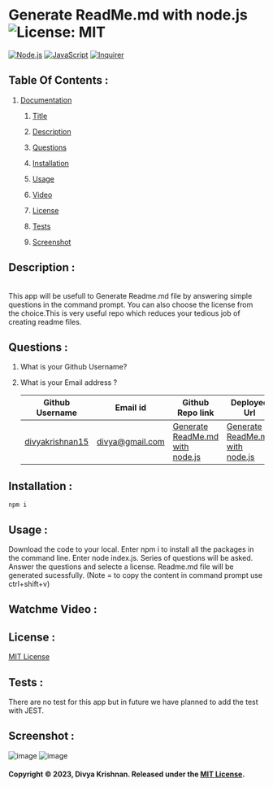 # Generate ReadMe.md with node.js ![License: MIT](https://img.shields.io/badge/License-MIT-yellow.svg) 
 [![Node.js](https://img.shields.io/badge/Node.js-43853D?style=for-the-badge&logo=node.js&logoColor=white)](https://nodejs.org/) 
 [![JavaScript](https://img.shields.io/badge/JavaScript-F7DF1E?style=for-the-badge&logo=javascript&logoColor=black)](https://developer.mozilla.org/en-US/docs/Web/JavaScript) 
 [![Inquirer](https://img.shields.io/badge/Inquirer-0d0d0d?style=for-the-badge&logo=inquirer&logoColor=white)](https://www.npmjs.com/package/inquirer)
 ## Table Of Contents : 
 1.  [Documentation](#documentation) 

        1.  [Title](#Title) 

        2.  [Description](#Description) 

        3.  [Questions](#Questions) 

        4.  [Installation](#Installation) 

        5.  [Usage](#Usage) 

        6.  [Video](#Video) 

        7.  [License](#License) 

        8. [Tests](#Tests) 

        9. [Screenshot](#screenshot) 
 
 ## Description :  
 <a name="Description"></a>  
 This app will be usefull to Generate Readme.md file by answering simple questions in the command prompt. You can also choose the license from the choice.This is very useful repo which reduces your tedious job of creating readme files. 
 ## Questions :  
 <a name="Questions"></a> 
 1. What is your Github Username? 
 2. What is your Email address ? 
 
    | Github Username  | **Email id** | **Github Repo link** | **Deployed Url** |
    | --- | --- | --- | --- |
    | [divyakrishnan15](https://github.com/divyakrishnan15) | divya@gmail.com | [Generate ReadMe.md with node.js](https://github.com/divyakrishnan15/create_readme_nodejs/) | [Generate ReadMe.md with node.js](https://divyakrishnan15.github.io/create_readme_nodejs//) 
 ## Installation :  
 <a name="Installation"></a> 
```shell 
npm i
 ```
 ## Usage :  
 <a name="Usage"></a> 
 Download the code to your local. Enter npm i to install all the packages in the command line. Enter node index.js. Series of questions will be asked. Answer the questions and selecte a license. Readme.md file will be generated sucessfully. (Note = to copy the content in command prompt use ctrl+shift+v) 
 ## Watchme Video : 
 <a name="Video"></a> 
 
 
 ## License :  
 <a name="License"></a> 
 [MIT License](https://choosealicense.com/licenses/mit/) 
 ## Tests :
 <a name="Tests"></a> 
 There are no test for this app but in future we have planned to add the test with JEST.
 ## Screenshot : 
 <a name="screenshot"></a> 
 ![image](https://github.com/divyakrishnan15/create_readme_nodejs/assets/40469923/30b208d1-f268-41be-8be4-151d40a86a40)
 ![image](https://github.com/divyakrishnan15/create_readme_nodejs/assets/40469923/3c3814e1-46da-4b95-b874-04e2297e95f0)


 #### Copyright © 2023, Divya Krishnan. Released under the [MIT License](https://choosealicense.com/licenses/mit/).
